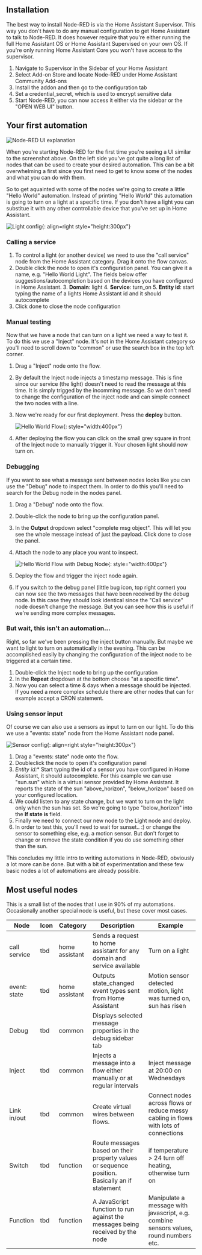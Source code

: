 ## Installation

The best way to install Node-RED is via the Home Assistant Supervisor. This way you don't have to do any manual configuration to get Home Assistant to talk to Node-RED. It does however require that you're either running the full Home Assistant OS or Home Assistant Supervised on your own OS. If you're only running Home Assistant Core you won't have access to the supervisor.

1. Navigate to Supervisor in the Sidebar of your Home Assistant
2. Select Add-on Store and locate Node-RED under Home Assistant Community Add-ons
3. Install the addon and then go to the configuration tab
4. Set a credential_secret, which is used to encrypt sensitive data
5. Start Node-RED, you can now access it either via the sidebar or the "OPEN WEB UI" button.

## Your first automation

![Node-RED UI explanation](images/node-red-ui-info.png)

When you're starting Node-RED for the first time you're seeing a UI similar to the screenshot above. On the left side you've got quite a long list of nodes that can be used to create your desired automation. This can be a bit overwhelming a first since you first need to get to know some of the nodes and what you can do with them.

So to get aquainted with some of the nodes we're going to create a little "Hello World" automation. Instead of printing "Hello World" this automation is going to turn on a light at a specific time. If you don't have a light you can substitue it with any other controllable device that you've set up in Home Assistant.

![Light config](images/light-config.png){: align=right style="height:300px"}

### Calling a service
1. To control a light (or another device) we need to use the "call service" node from the Home Assistant category. Drag it onto the flow canvas.
2. Double click the node to open it's configuration panel. You can give it a name, e.g. "Hello World Light". The fields below offer suggestions/autocompletion based on the devices you have configured in Home Assistant.
    3. **Domain**: light
    4. **Service**: turn_on
    5. **Entity id**: start typing the name of a lights Home Assistant id and it should autocomplete
3. Click done to close the node configuration

### Manual testing
Now that we have a node that can turn on a light we need a way to test it. To do this we use a "Inject" node. It's not in the Home Assistant category so you'll need to scroll down to "common" or use the search box in the top left corner.

1. Drag a "Inject" node onto the flow.
2. By default the Inject node injects a timestamp message. This is fine since our service (the light) doesn't need to read the message at this time. It is simply trigged by the incomming message. So we don't need to change the configuration of the inject node and can simple connect the two nodes with a line.
3. Now we're ready for our first deployment. Press the **deploy** button.

    ![Hello World Flow](images/hello-world-flow-1.png){: style="width:400px"}

4. After deploying the flow you can click on the small grey square in front of the Inject node to manually trigger it. Your chosen light should now turn on.

### Debugging

If you want to see what a message sent between nodes looks like you can use the "Debug" node to inspect them. In order to do this you'll need to search for the Debug node in the nodes panel.

1. Drag a "Debug" node onto the flow.
2. Double-click the node to bring up the configuration panel.
3. In the **Output** dropdown select "complete msg object". This will let you see the whole message instead of just the payload. Click done to close the panel.
4. Attach the node to any place you want to inspect.

    ![Hello World Flow with Debug Node](images/debug-node.png){: style="width:400px"}

5. Deploy the flow and trigger the inject node again.
6. If you switch to the debug panel (little bug icon, top right corner) you can now see the two messages that have been received by the debug node. In this case they should look identical since the "Call service" node doesn't change the message. But you can see how this is useful if we're sending more complex messages.

### But wait, this isn't an automation...

Right, so far we've been pressing the inject button manually. But maybe we want to light to turn on automatically in the evening. This can be accomplished easily by changing the configuration of the inject node to be triggered at a certain time.

1. Double-click the Inject node to bring up the configuration
2. In the **Repeat** dropdown at the bottom choose "at a specific time".
3. Now you can select a time & days when a message should be injected. If you need a more complex schedule there are other nodes that can for example accept a CRON statement.

### Using sensor input

Of course we can also use a sensors as input to turn on our light. To do this we use a "events: state" node from the Home Assistant node panel.

![Sensor config](images/sun-sensor.png){: align=right style="height:300px"}

1. Drag a "events: state" node onto the flow.
2. Doubleclick the node to open it's configuration panel
3. *Entity id:** Start typing the id of a sensor you have configured in Home Assistant, it should autocomplete. For this example we can use "sun.sun" which is a virtual sensor provided by Home Assistant. It reports the state of the sun "above_horizon", "below_horizon" based on your configured location.
4. We could listen to any state change, but we want to turn on the light only when the sun has set. So we're going to type "below_horizon" into the **If state is** field.
5. Finally we need to connect our new node to the Light node and deploy.
6. In order to test this, you'll need to wait for sunset.. :) or change the sensor to something else, e.g. a motion sensor. But don't forget to change or remove the state condition if you do use something other than the sun.

This concludes my little intro to writing automations in Node-RED, obviously a lot more can be done. But with a bit of experimentation and these few basic nodes a lot of automations are already possible.

## Most useful nodes

This is a small list of the nodes that I use in 90% of my automations. Occasionally another special node is useful, but these cover most cases.

| Node | Icon | Category | Description | Example |
|------|------|----------|-------------|---------|
|call service|tbd| home assistant |Sends a request to home assistant for any domain and service available| Turn on a light|
|event: state |tbd| home assistant |Outputs state_changed event types sent from Home Assistant| Motion sensor detected motion, light was turned on, sun has risen|
|Debug |tbd| common | Displays selected message properties in the debug sidebar tab | |
|Inject |tbd| common | Injects a message into a flow either manually or at regular intervals | Inject message at 20:00 on Wednesdays|
|Link in/out |tbd| common | Create virtual wires between flows. | Connect nodes across flows or reduce messy cabling in flows with lots of connections |
|Switch |tbd| function | Route messages based on their property values or sequence position. Basically an if statement | if temperature > 24 turn off heating, otherwise turn on|
|Function |tbd| function | A JavaScript function to run against the messages being received by the node | Manipulate a message with javascript, e.g. combine sensors values, round numbers etc.|